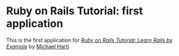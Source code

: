 # Ruby on Rails Tutorial: first application

This is the first application for [*Ruby on Rails Tutorial: Learn Rails by Example*](http://railstutorial.org/) by [Michael Hartl](http://michaelhartl.com/)